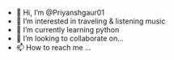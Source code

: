 - 👋 Hi, I’m @Priyanshgaur01
- 👀 I’m interested in traveling & listening music 
- 🌱 I’m currently learning python
- 💞️ I’m looking to collaborate on...
- 📫 How to reach me ...

<!---
Priyanshgaur01/Priyanshgaur01 is a ✨ special ✨ repository because its `README.md` (this file) appears on your GitHub profile.
You can click the Preview link to take a look at your changes.
--->
